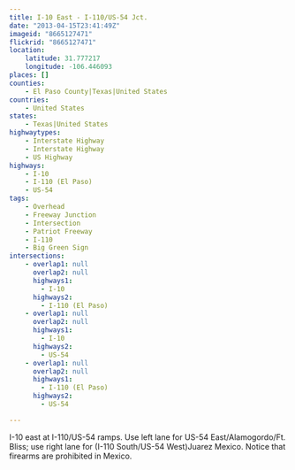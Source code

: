 ```yaml
---
title: I-10 East - I-110/US-54 Jct.
date: "2013-04-15T23:41:49Z"
imageid: "8665127471"
flickrid: "8665127471"
location:
    latitude: 31.777217
    longitude: -106.446093
places: []
counties:
    - El Paso County|Texas|United States
countries:
    - United States
states:
    - Texas|United States
highwaytypes:
    - Interstate Highway
    - Interstate Highway
    - US Highway
highways:
    - I-10
    - I-110 (El Paso)
    - US-54
tags:
    - Overhead
    - Freeway Junction
    - Intersection
    - Patriot Freeway
    - I-110
    - Big Green Sign
intersections:
    - overlap1: null
      overlap2: null
      highways1:
        - I-10
      highways2:
        - I-110 (El Paso)
    - overlap1: null
      overlap2: null
      highways1:
        - I-10
      highways2:
        - US-54
    - overlap1: null
      overlap2: null
      highways1:
        - I-110 (El Paso)
      highways2:
        - US-54

---
```

I-10 east at I-110/US-54 ramps.  Use left lane for US-54 East/Alamogordo/Ft. Bliss; use right lane for (I-110 South/US-54 West)Juarez Mexico.  Notice that firearms are prohibited in Mexico.
